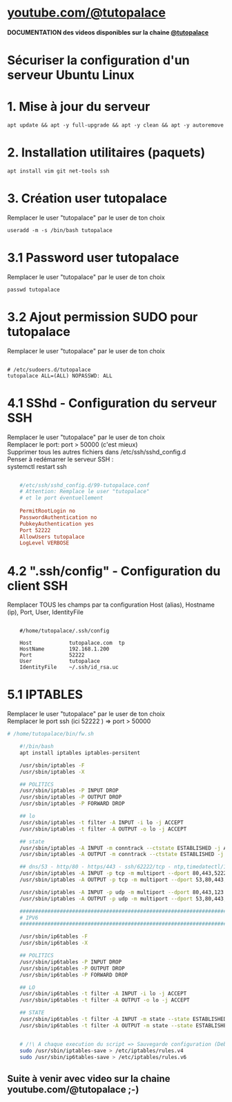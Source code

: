 
# [youtube.com/@tutopalace](https://youtube.com/@tutopalace)
#### DOCUMENTATION des videos disponibles sur la chaine [@tutopalace](https://youtube.com/@tutopalace)

# Sécuriser la configuration d'un serveur Ubuntu Linux

# 1. Mise à jour du serveur  

	apt update && apt -y full-upgrade && apt -y clean && apt -y autoremove


# 2. Installation utilitaires (paquets)   

	apt install vim git net-tools ssh


# 3. Création user tutopalace  
Remplacer le user "tutopalace" par le user de ton choix   

	useradd -m -s /bin/bash tutopalace


# 3.1 Password user tutopalace
Remplacer le user "tutopalace" par le user de ton choix  

	passwd tutopalace


# 3.2 Ajout permission SUDO pour tutopalace 
Remplacer le user "tutopalace" par le user de ton choix  

````tutopalace.sudo

# /etc/sudoers.d/tutopalace
tutopalace ALL=(ALL) NOPASSWD: ALL

````

# 4.1 SShd - Configuration du serveur SSH
Remplacer le user "tutopalace" par le user de ton choix  
Remplacer le port:  port > 50000 (c'est mieux)  
Supprimer tous les autres fichiers dans /etc/ssh/sshd_config.d  
Penser à redémarrer le serveur SSH :    
systemctl restart ssh

````/etc/ssh/sshd_config.d/99-tutopalace.conf

    #/etc/ssh/sshd_config.d/99-tutopalace.conf
    # Attention: Remplace le user "tutopalace" 
    # et le port éventuellement 
    
    PermitRootLogin no
    PasswordAuthentication no
    PubkeyAuthentication yes
    Port 52222
    AllowUsers tutopalace
    LogLevel VERBOSE

````


# 4.2 ".ssh/config" - Configuration du client SSH 
Remplacer TOUS les champs par ta configuration  Host (alias), Hostname (ip), Port, User, IdentityFile 


````config

    #/home/tutopalace/.ssh/config

    Host      	    tutopalace.com  tp 
    HostName  	    192.168.1.200
    Port      	    52222
    User      	    tutopalace
    IdentityFile    ~/.ssh/id_rsa.uc

````


# 5.1 IPTABLES
Remplacer le user "tutopalace" par le user de ton choix  
Remplacer le port ssh (ici 52222 ) =>   port > 50000

````fw.sh
# /home/tutopalace/bin/fw.sh

    #!/bin/bash
    apt install iptables iptables-persitent 

    /usr/sbin/iptables -F
    /usr/sbin/iptables -X

    ## POLITICS
    /usr/sbin/iptables -P INPUT DROP
    /usr/sbin/iptables -P OUTPUT DROP
    /usr/sbin/iptables -P FORWARD DROP

    ## lo
    /usr/sbin/iptables -t filter -A INPUT -i lo -j ACCEPT
    /usr/sbin/iptables -t filter -A OUTPUT -o lo -j ACCEPT

    ## state
    /usr/sbin/iptables -A INPUT -m conntrack --ctstate ESTABLISHED -j ACCEPT
    /usr/sbin/iptables -A OUTPUT -m conntrack --ctstate ESTABLISHED -j ACCEPT

    ## dns/53 - http/80 - https/443 - ssh/62222/tcp - ntp,timedatectl/123/udp
    /usr/sbin/iptables -A INPUT -p tcp -m multiport --dport 80,443,52222 -j ACCEPT
    /usr/sbin/iptables -A OUTPUT -p tcp -m multiport --dport 53,80,443,52222 -j ACCEPT

    /usr/sbin/iptables -A INPUT -p udp -m multiport --dport 80,443,123 -j ACCEPT
    /usr/sbin/iptables -A OUTPUT -p udp -m multiport --dport 53,80,443,123 -j ACCEPT

    #################################################################################
    # IPV6
    #################################################################################

    /usr/sbin/ip6tables -F
    /usr/sbin/ip6tables -X

    ## POLITICS
    /usr/sbin/ip6tables -P INPUT DROP
    /usr/sbin/ip6tables -P OUTPUT DROP
    /usr/sbin/ip6tables -P FORWARD DROP

    ## LO
    /usr/sbin/ip6tables -t filter -A INPUT -i lo -j ACCEPT
    /usr/sbin/ip6tables -t filter -A OUTPUT -o lo -j ACCEPT

    ## STATE
    /usr/sbin/ip6tables -t filter -A INPUT -m state --state ESTABLISHED,RELATED -j ACCEPT
    /usr/sbin/ip6tables -t filter -A OUTPUT -m state --state ESTABLISHED,RELATED -j ACCEPT


    # /!\ A chaque execution du script => Sauvegarde configuration (Debian/Ubuntu) :
    sudo /usr/sbin/iptables-save > /etc/iptables/rules.v4
    sudo /usr/sbin/ip6tables-save > /etc/iptables/rules.v6

````




## Suite à venir avec video sur la chaine youtube.com/@tutopalace  ;-)


